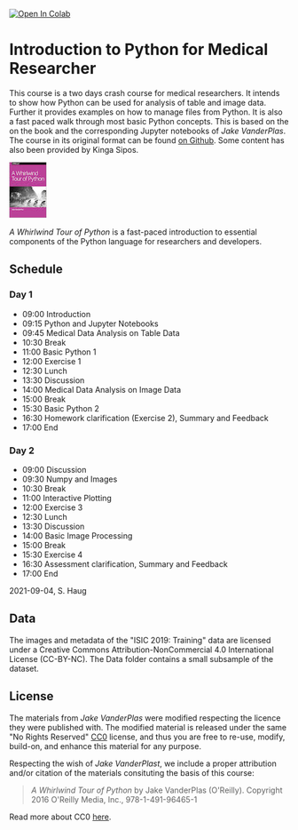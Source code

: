 [![Open In Colab](https://colab.research.google.com/assets/colab-badge.svg)](https://colab.research.google.com/github/sigvehaug/Introduction-to-Python-for-Medical-Researchers)

# Introduction to Python for Medical Researcher
 
This course is a two days crash course for medical researchers. It intends to show how Python can be used for analysis of table and image data. Further it provides examples on how to manage files from Python. It is also a fast paced walk through most basic Python concepts. This is based on the on the book and the corresponding Jupyter notebooks of *Jake VanderPlas*. The course in its original format can be found [on Github](https://github.com/jakevdp/WhirlwindTourOfPython). Some content has also been provided by Kinga Sipos.

<img src="cover-small.jpg">

*A Whirlwind Tour of Python* is a fast-paced introduction to essential
components of the Python language for researchers and developers.

## Schedule

### Day 1
- 09:00 Introduction
- 09:15 Python and Jupyter Notebooks 
- 09:45 Medical Data Analysis on Table Data
- 10:30 Break
- 11:00 Basic Python 1
- 12:00 Exercise 1 
- 12:30 Lunch
- 13:30 Discussion
- 14:00 Medical Data Analysis on Image Data
- 15:00 Break
- 15:30 Basic Python 2
- 16:30 Homework clarification (Exercise 2), Summary and Feedback
- 17:00 End

### Day 2
- 09:00 Discussion
- 09:30 Numpy and Images
- 10:30 Break
- 11:00 Interactive Plotting
- 12:00 Exercise 3
- 12:30 Lunch
- 13:30 Discussion
- 14:00 Basic Image Processing
- 15:00 Break
- 15:30 Exercise 4
- 16:30 Assessment clarification, Summary and Feedback
- 17:00 End

2021-09-04, S. Haug

## Data

The images and metadata of the "ISIC 2019: Training" data are licensed under a
Creative Commons Attribution-NonCommercial 4.0 International License
(CC-BY-NC). The Data folder contains a small subsample of the dataset.

## License

The materials from *Jake VanderPlas* were modified respecting the licence they were published with. The modified material is released under the same "No Rights Reserved" [CC0](LICENSE)
license, and thus you are free to re-use, modify, build-on, and enhance
this material for any purpose.

Respecting the wish of *Jake VanderPlast*, we include a proper attribution and/or citation of the materials consituting the basis of this course:

> *A Whirlwind Tour of Python* by Jake VanderPlas (O'Reilly). Copyright 2016 O'Reilly Media, Inc., 978-1-491-96465-1

Read more about CC0 [here](https://creativecommons.org/share-your-work/public-domain/cc0/).
